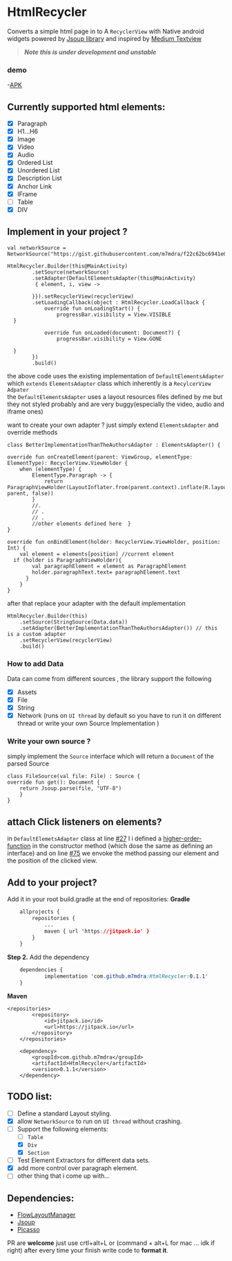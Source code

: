 



# HtmlRecycler
Converts a simple html page in to A `RecyclerView` with Native android widgets powered by [Jsoup library](https://jsoup.org/) and inspired by [Medium Textview](https://github.com/angebagui/medium-textview/)

> ***Note this is under development and  unstable***


### demo
 -[APK](https://cdn.rawgit.com/m7mdra/HtmlRecycler/d278854a/app/build/outputs/apk/debug/app-debug.apk) 
 
## Currently supported html elements:

 - [x] Paragraph 
 - [x] H1...H6
 - [x] Image
 - [x] Video
 - [x] Audio
 - [x] Ordered List
 - [x]  Unordered List
 - [x]  Description List
 - [x]  Anchor Link
 - [x]  IFrame
 - [ ] Table
 - [x] DIV 

## Implement in your project ? 

```
val networkSource = NetworkSource("https://gist.githubusercontent.com/m7mdra/f22c62bc6941e08064b4fbceb4832a90/raw/ea8574d986635cf214541f1f5702ef37cc731aaf/article.html")  
  
HtmlRecycler.Builder(this@MainActivity)  
        .setSource(networkSource)  
        .setAdapter(DefaultElementsAdapter(this@MainActivity)
         { element, i, view ->  
          
        }}).setRecyclerView(recyclerView)  
        .setLoadingCallback(object : HtmlRecycler.LoadCallback {  
            override fun onLoadingStart() {  
                progressBar.visibility = View.VISIBLE  
  }  
  
            override fun onLoaded(document: Document?) {  
                progressBar.visibility = View.GONE
  
  }  
        })  
        .build()
```

the above code uses the existing implementation of `DefaultElementsAdapter` which `extends` `ElementsAdapter` class which inherently is a `RecylcerView Adpater`  
the `DefaultElementsAdapter` uses a layout resources files defined by me but they not styled probably and are very buggy(especially the video, audio and iframe ones)

want to create your own adapter ? just simply extend `ElementsAdapter`
and override methods

      
	class BetterImplementationThanTheAuthorsAdapter : ElementsAdapter() {  
  
    override fun onCreateElement(parent: ViewGroup, elementType: ElementType): RecyclerView.ViewHolder {  
        when (elementType) {  
            ElementType.Paragraph -> {  
                return ParagraphViewHolder(LayoutInflater.from(parent.context).inflate(R.layout.row_paragarph, parent, false))  
            }  
            //.  
			// .
			// .
			//other elements defined here  }  
    }  
  
    override fun onBindElement(holder: RecyclerView.ViewHolder, position: Int) {  
        val element = elements[position] //current element  
	  if (holder is ParagraphViewHolder){  
            val paragraphElement = element as ParagraphElement  
            holder.paragraphText.text= paragraphElement.text  
		  }  
	    }  
    }
after that replace your adapter with the default implementation

    HtmlRecycler.Builder(this)  
        .setSource(StringSource(Data.data))  
        .setAdapter(BetterImplementationThanTheAuthorsAdapter()) // this is a custom adapter  
	    .setRecyclerView(recyclerView)  
        .build()
### How to add Data

Data can come from different sources , the library support the following

 - [x] Assets
 - [x] File
 - [x] String
 - [x] Network (runs on `UI thread` by default so you have to run it on different thread or write your own Source Implementation )
### Write your own source ?
simply implement the `Source` interface which will return a `Document` of the parsed Source

    class FileSource(val file: File) : Source {  
    override fun get(): Document {  
        return Jsoup.parse(file, "UTF-8")  
	    }  
    }
## attach Click listeners on elements?
in `DefaultElemetsAdapter` class at line [#27](https://github.com/m7mdra/HtmlRecylcer/blob/master/htmlrecycler/src/main/java/m7mdra/com/htmlrecycler/adapter/DefaultElementsAdapter.kt#L27) l i defined a [higher-order-function](https://kotlinlang.org/docs/reference/lambdas.html#higher-order-functions) in the constructor method (which dose the same as defining an interface) and on line [#75](https://github.com/m7mdra/HtmlRecylcer/blob/master/htmlrecycler/src/main/java/m7mdra/com/htmlrecycler/adapter/DefaultElementsAdapter.kt#L75) we envoke the method passing our element and the position of the clicked view.
## Add to your project?
Add it in your root build.gradle at the end of repositories:
**Gradle**
```css
	allprojects {
		repositories {
			...
			maven { url 'https://jitpack.io' }
		}
	}
```

**Step 2.**  Add the dependency

```css
	dependencies {
	        implementation 'com.github.m7mdra:HtmlRecycler:0.1.1'
	}
```
**Maven**
```markup
<repositories>
		<repository>
		    <id>jitpack.io</id>
		    <url>https://jitpack.io</url>
		</repository>
	</repositories>
```
```markup
	<dependency>
	    <groupId>com.github.m7mdra</groupId>
	    <artifactId>HtmlRecycler</artifactId>
	    <version>0.1.1</version>
	</dependency>
```
## TODO list: 

 - [ ] Define a standard Layout styling.
 - [x] allow `NetworkSource` to run on `UI thread` without crashing. 
 - [ ] Support the following elements:
	 - [ ] `Table`
	 - [x] `Div`
	 - [x] `Section`
 - [ ] Test Element Extractors for different data sets.
 - [x] add more control over paragraph element.
 - [ ] other thing that i come up with...
 
## Dependencies:
 - [FlowLayoutManager](https://github.com/xiaofeng-han/AndroidLibs/tree/master/flowlayoutmanager)
 - [Jsoup](https://jsoup.org/)
 - [Picasso](https://github.com/square/picasso)

PR are **welcome** just use crtl+alt+L or (command + alt+L for mac ... idk if right) after every time your finish write code to **format it**.
